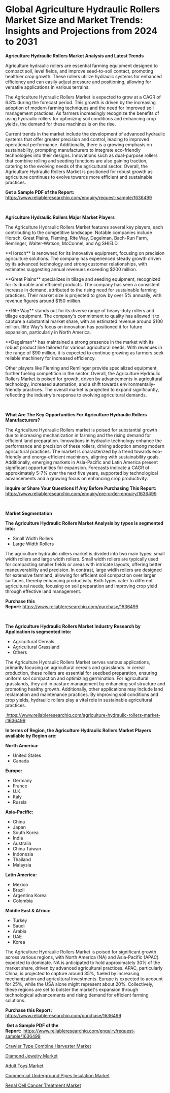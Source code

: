 <p><h1>Global Agriculture Hydraulic Rollers Market Size and Market Trends: Insights and Projections from 2024 to 2031</h1></p><p><strong>Agriculture Hydraulic Rollers Market Analysis and Latest Trends</strong></p>
<p><p>Agriculture hydraulic rollers are essential farming equipment designed to compact soil, level fields, and improve seed-to-soil contact, promoting healthier crop growth. These rollers utilize hydraulic systems for enhanced efficiency and can easily adjust pressure and positioning, allowing for versatile applications in various terrains.</p><p>The Agriculture Hydraulic Rollers Market is expected to grow at a CAGR of 6.8% during the forecast period. This growth is driven by the increasing adoption of modern farming techniques and the need for improved soil management practices. As farmers increasingly recognize the benefits of using hydraulic rollers for optimizing soil conditions and enhancing crop yields, the demand for these machines is on the rise.</p><p>Current trends in the market include the development of advanced hydraulic systems that offer greater precision and control, leading to improved operational performance. Additionally, there is a growing emphasis on sustainability, prompting manufacturers to integrate eco-friendly technologies into their designs. Innovations such as dual-purpose rollers that combine rolling and seeding functions are also gaining traction, catering to the evolving needs of the agricultural sector. Overall, the Agriculture Hydraulic Rollers Market is positioned for robust growth as agriculture continues to evolve towards more efficient and sustainable practices.</p></p>
<p><strong>Get a Sample PDF of the Report:&nbsp;</strong> <a href="https://www.reliableresearchiq.com/enquiry/request-sample/1636499">https://www.reliableresearchiq.com/enquiry/request-sample/1636499</a></p>
<p>&nbsp;</p>
<p><strong>Agriculture Hydraulic Rollers Major Market Players</strong></p>
<p><p>The Agriculture Hydraulic Rollers Market features several key players, each contributing to the competitive landscape. Notable companies include Horsch, Great Plains, Fleming, Rite Way, Degelman, Bach-Run Farm, Remlinger, Walter-Watson, McConnel, and Ag SHIELD. </p><p>**Horsch** is renowned for its innovative equipment, focusing on precision agriculture solutions. The company has experienced steady growth driven by its advanced technology and strong customer relationships, with estimates suggesting annual revenues exceeding $200 million.</p><p>**Great Plains** specializes in tillage and seeding equipment, recognized for its durable and efficient products. The company has seen a consistent increase in demand, attributed to the rising need for sustainable farming practices. Their market size is projected to grow by over 5% annually, with revenue figures around $150 million.</p><p>**Rite Way** stands out for its diverse range of heavy-duty rollers and tillage equipment. The company's commitment to quality has allowed it to capture a substantial market share, with an estimated revenue around $100 million. Rite Way's focus on innovation has positioned it for future expansion, particularly in North America.</p><p>**Degelman** has maintained a strong presence in the market with its robust product line tailored for various agricultural needs. With revenues in the range of $90 million, it is expected to continue growing as farmers seek reliable machinery for increased efficiency.</p><p>Other players like Fleming and Remlinger provide specialized equipment, further fueling competition in the sector. Overall, the Agriculture Hydraulic Rollers Market is poised for growth, driven by advancements in agricultural technology, increased automation, and a shift towards environmentally-friendly practices. The overall market is projected to expand significantly, reflecting the industry's response to evolving agricultural demands.</p></p>
<p>&nbsp;</p>
<p><strong>What Are The Key Opportunities For Agriculture Hydraulic Rollers Manufacturers?</strong></p>
<p><p>The Agriculture Hydraulic Rollers market is poised for substantial growth due to increasing mechanization in farming and the rising demand for efficient land preparation. Innovations in hydraulic technology enhance the performance and precision of these rollers, driving adoption among modern agricultural practices. The market is characterized by a trend towards eco-friendly and energy-efficient machinery, aligning with sustainability goals. Additionally, emerging markets in Asia-Pacific and Latin America present significant opportunities for expansion. Forecasts indicate a CAGR of approximately 5-7% over the next five years, supported by technological advancements and a growing focus on enhancing crop productivity.</p></p>
<p><strong>Inquire or Share Your Questions If Any Before Purchasing This Report:</strong> <a href="https://www.reliableresearchiq.com/enquiry/pre-order-enquiry/1636499">https://www.reliableresearchiq.com/enquiry/pre-order-enquiry/1636499</a></p>
<p>&nbsp;</p>
<p><strong>Market Segmentation</strong></p>
<p><strong>The Agriculture Hydraulic Rollers Market Analysis by types is segmented into:</strong></p>
<p><ul><li>Small Width Rollers</li><li>Large Width Rollers</li></ul></p>
<p><p>The agriculture hydraulic rollers market is divided into two main types: small width rollers and large width rollers. Small width rollers are typically used for compacting smaller fields or areas with intricate layouts, offering better maneuverability and precision. In contrast, large width rollers are designed for extensive farmland, allowing for efficient soil compaction over larger surfaces, thereby enhancing productivity. Both types cater to different agricultural needs, focusing on soil preparation and improving crop yield through effective land management.</p></p>
<p><strong>Purchase this Report:&nbsp;</strong><a href="https://www.reliableresearchiq.com/purchase/1636499">https://www.reliableresearchiq.com/purchase/1636499</a></p>
<p>&nbsp;</p>
<p><strong>The Agriculture Hydraulic Rollers Market Industry Research by Application is segmented into:</strong></p>
<p><ul><li>Agricultural Cereals</li><li>Agricultural Grassland</li><li>Others</li></ul></p>
<p><p>The Agriculture Hydraulic Rollers Market serves various applications, primarily focusing on agricultural cereals and grasslands. In cereal production, these rollers are essential for seedbed preparation, ensuring uniform soil compaction and optimizing germination. For agricultural grasslands, they aid in pasture management by enhancing soil structure and promoting healthy growth. Additionally, other applications may include land reclamation and maintenance practices. By improving soil conditions and crop yields, hydraulic rollers play a vital role in sustainable agricultural practices.</p></p>
<p><a href="https://www.reliableresearchiq.com/agriculture-hydraulic-rollers-market-r1636499">&nbsp;https://www.reliableresearchiq.com/agriculture-hydraulic-rollers-market-r1636499</a></p>
<p><strong>In terms of Region, the Agriculture Hydraulic Rollers Market Players available by Region are:</strong></p>
<p>
    <p> <strong> North America: </strong>
        <ul>
            <li>United States</li>
            <li>Canada</li>
        </ul>
        </p> 
    <p> <strong> Europe: </strong>
        <ul>
            <li>Germany</li>
            <li>France</li>
            <li>U.K.</li>
            <li>Italy</li>
            <li>Russia</li>
        </ul>
        </p> 
    <p> <strong> Asia-Pacific: </strong>
        <ul>
            <li>China</li>
            <li>Japan</li>
            <li>South Korea</li>
            <li>India</li>
            <li>Australia</li>
            <li>China Taiwan</li>
            <li>Indonesia</li>
            <li>Thailand</li>
            <li>Malaysia</li>
        </ul>
        </p> 
    <p> <strong> Latin America: </strong>
        <ul>
            <li>Mexico</li>
            <li>Brazil</li>
            <li>Argentina Korea</li>
            <li>Colombia</li>
        </ul>
        </p> 
    <p> <strong> Middle East & Africa: </strong>
        <ul>
            <li>Turkey</li>
            <li>Saudi</li>
            <li>Arabia</li>
            <li>UAE</li>
            <li>Korea</li>
        </ul>
    </p>
    </p>
<p><p>The Agriculture Hydraulic Rollers Market is poised for significant growth across various regions, with North America (NA) and Asia-Pacific (APAC) expected to dominate. NA is anticipated to hold approximately 30% of the market share, driven by advanced agricultural practices. APAC, particularly China, is projected to capture around 35%, fueled by increasing mechanization and agricultural investments. Europe is expected to account for 25%, while the USA alone might represent about 20%. Collectively, these regions are set to bolster the market's expansion through technological advancements and rising demand for efficient farming solutions.</p></p>
<p><strong>Purchase this Report: </strong><a href="https://www.reliableresearchiq.com/purchase/1636499">https://www.reliableresearchiq.com/purchase/1636499</a></p>
<p>&nbsp;<strong>Get a Sample PDF of the Report:&nbsp;&nbsp;</strong><a href="https://www.reliableresearchiq.com/enquiry/request-sample/1636499">https://www.reliableresearchiq.com/enquiry/request-sample/1636499</a></p>
<p><strong></strong></p>
<p><p><a href="https://github.com/WayneGriffin411/Market-Research-Report-List-1/blob/main/crawler-type-combine-harvester-market.md">Crawler Type Combine Harvester Market</a></p><p><a href="https://issuu.com/reportprime-2/docs/diamond-jewelry-market-size-2030.pp_4b757ba68b849a">Diamond Jewelry Market</a></p><p><a href="https://issuu.com/reportprime-2/docs/adult-toys-market-size-2030.pptx_607930ba2924a1">Adult Toys Market</a></p><p><a href="https://medium.com/@camron674/exploring-commercial-underground-pipes-insulation-market-dynamics-revenue-analysis-and-growth-6e002c8171ab">Commercial Underground Pipes Insulation Market</a></p><p><a href="https://www.linkedin.com/pulse/renal-cell-cancer-treatment-industry-forecast-market-shifts-qzeye">Renal Cell Cancer Treatment Market</a></p></p>
